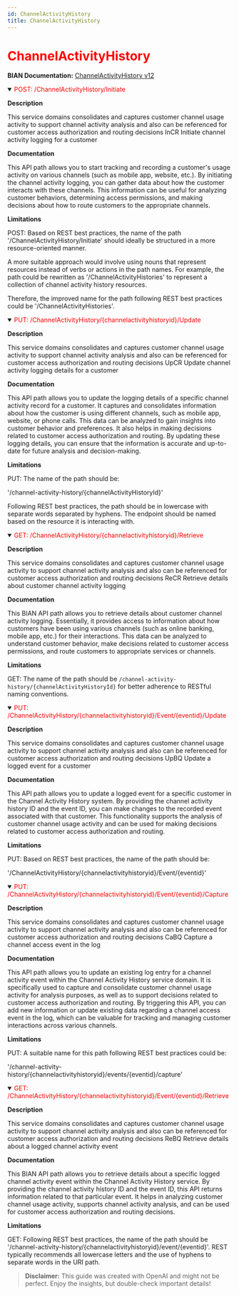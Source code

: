 ```yaml
---
id: ChannelActivityHistory
title: ChannelActivityHistory
---
```


<h1 style='color:red;'>ChannelActivityHistory</h1>

**BIAN Documentation:** [ChannelActivityHistory v12](https://app.swaggerhub.com/apis/BIAN-3/ChannelActivityHistory/12.0.0)

<details open>
  <summary><span style='color:red;'>POST: /ChannelActivityHistory/Initiate</span></summary>

  **Description**

  This service domains consolidates and captures customer channel usage activity to support channel activity analysis and also can be referenced for customer access authorization and routing decisions InCR Initiate channel activity logging for a customer

  **Documentation**

  This API path allows you to start tracking and recording a customer's usage activity on various channels (such as mobile app, website, etc.). By initiating the channel activity logging, you can gather data about how the customer interacts with these channels. This information can be useful for analyzing customer behaviors, determining access permissions, and making decisions about how to route customers to the appropriate channels.

  **Limitations**

  POST: Based on REST best practices, the name of the path '/ChannelActivityHistory/Initiate' should ideally be structured in a more resource-oriented manner. 

A more suitable approach would involve using nouns that represent resources instead of verbs or actions in the path names. For example, the path could be rewritten as '/ChannelActivityHistories' to represent a collection of channel activity history resources.

Therefore, the improved name for the path following REST best practices could be '/ChannelActivityHistories'.

</details>

<details open>
  <summary><span style='color:red;'>PUT: /ChannelActivityHistory/{channelactivityhistoryid}/Update</span></summary>

  **Description**

  This service domains consolidates and captures customer channel usage activity to support channel activity analysis and also can be referenced for customer access authorization and routing decisions UpCR Update channel activity logging details for a customer

  **Documentation**

  This API path allows you to update the logging details of a specific channel activity record for a customer. It captures and consolidates information about how the customer is using different channels, such as mobile app, website, or phone calls. This data can be analyzed to gain insights into customer behavior and preferences. It also helps in making decisions related to customer access authorization and routing. By updating these logging details, you can ensure that the information is accurate and up-to-date for future analysis and decision-making.

  **Limitations**

  PUT: The name of the path should be:

'/channel-activity-history/{channelActivityHistoryId}'

Following REST best practices, the path should be in lowercase with separate words separated by hyphens. The endpoint should be named based on the resource it is interacting with.

</details>

<details open>
  <summary><span style='color:red;'>GET: /ChannelActivityHistory/{channelactivityhistoryid}/Retrieve</span></summary>

  **Description**

  This service domains consolidates and captures customer channel usage activity to support channel activity analysis and also can be referenced for customer access authorization and routing decisions ReCR Retrieve details about customer channel activity logging

  **Documentation**

  This BIAN API path allows you to retrieve details about customer channel activity logging. Essentially, it provides access to information about how customers have been using various channels (such as online banking, mobile app, etc.) for their interactions. This data can be analyzed to understand customer behavior, make decisions related to customer access permissions, and route customers to appropriate services or channels.

  **Limitations**

  GET: The name of the path should be `/channel-activity-history/{channelActivityHistoryId}` for better adherence to RESTful naming conventions.

</details>

<details open>
  <summary><span style='color:red;'>PUT: /ChannelActivityHistory/{channelactivityhistoryid}/Event/{eventid}/Update</span></summary>

  **Description**

  This service domains consolidates and captures customer channel usage activity to support channel activity analysis and also can be referenced for customer access authorization and routing decisions UpBQ Update a logged event for a customer

  **Documentation**

  This API path allows you to update a logged event for a specific customer in the Channel Activity History system. By providing the channel activity history ID and the event ID, you can make changes to the recorded event associated with that customer. This functionality supports the analysis of customer channel usage activity and can be used for making decisions related to customer access authorization and routing.

  **Limitations**

  PUT: Based on REST best practices, the name of the path should be:

'/ChannelActivityHistory/{channelactivityhistoryid}/Event/{eventid}'

</details>

<details open>
  <summary><span style='color:red;'>PUT: /ChannelActivityHistory/{channelactivityhistoryid}/Event/{eventid}/Capture</span></summary>

  **Description**

  This service domains consolidates and captures customer channel usage activity to support channel activity analysis and also can be referenced for customer access authorization and routing decisions CaBQ Capture a channel access event in the log

  **Documentation**

  This API path allows you to update an existing log entry for a channel activity event within the Channel Activity History service domain. It is specifically used to capture and consolidate customer channel usage activity for analysis purposes, as well as to support decisions related to customer access authorization and routing. By triggering this API, you can add new information or update existing data regarding a channel access event in the log, which can be valuable for tracking and managing customer interactions across various channels.

  **Limitations**

  PUT: A suitable name for this path following REST best practices could be:

'/channel-activity-history/{channelactivityhistoryid}/events/{eventid}/capture'

</details>

<details open>
  <summary><span style='color:red;'>GET: /ChannelActivityHistory/{channelactivityhistoryid}/Event/{eventid}/Retrieve</span></summary>

  **Description**

  This service domains consolidates and captures customer channel usage activity to support channel activity analysis and also can be referenced for customer access authorization and routing decisions ReBQ Retrieve details about a logged channel activity event

  **Documentation**

  This BIAN API path allows you to retrieve details about a specific logged channel activity event within the Channel Activity History service. By providing the channel activity history ID and the event ID, this API returns information related to that particular event. It helps in analyzing customer channel usage activity, supports channel activity analysis, and can be used for customer access authorization and routing decisions.

  **Limitations**

  GET: Following REST best practices, the name of the path should be '/channel-activity-history/{channelactivityhistoryid}/event/{eventid}'. REST typically recommends all lowercase letters and the use of hyphens to separate words in the URI path.

</details>

> **Disclaimer:** This guide was created with OpenAI and might not be perfect. Enjoy the insights, but double-check important details!
